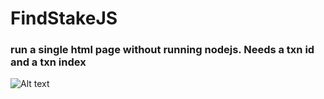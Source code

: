FindStakeJS
=====
### run a single html page without running nodejs. Needs a txn id and a txn index 
 

![Alt text](https://i.stack.imgur.com/WvyLE.png "Location of transaction output index")
